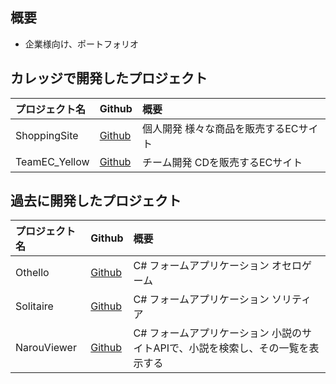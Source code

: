 ## 概要 
- 企業様向け、ポートフォリオ  
  
## カレッジで開発したプロジェクト
| プロジェクト名 | Github                                                                 | 概要                                           |
|:--------------|:-----------------------------------------------------------------------|:----------------------------------------------|
| ShoppingSite  | [Github](https://github.com/KazumaSakai/ShoppingSite "ShoppingSite")   | 個人開発 様々な商品を販売するECサイト             |
| TeamEC_Yellow | [Github](https://github.com/KazumaSakai/TeamEC_Yellow "TeamEC_Yellow") | チーム開発 CDを販売するECサイト                  |

## 過去に開発したプロジェクト
| プロジェクト名 | Github                                                                 | 概要                                           |
|:--------------|:-----------------------------------------------------------------------|:----------------------------------------------|
| Othello       | [Github](https://github.com/KazumaSakai/Othello "Othello")             | C# フォームアプリケーション オセロゲーム          |
| Solitaire     | [Github](https://github.com/KazumaSakai/Solitaire "Solitaire")         | C# フォームアプリケーション ソリティア            |
| NarouViewer   | [Github](https://github.com/KazumaSakai/NarouViewer "NarouViewer")     | C# フォームアプリケーション 小説のサイトAPIで、小説を検索し、その一覧を表示する |
